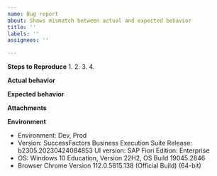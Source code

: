 ```yaml
---
name: Bug report
about: Shows mismatch between actual and expected behavior
title: ''
labels: ''
assignees: ''

---
```


**Steps to Reproduce**
1. 
2. 
3. 
4. 

**Actual behavior**



**Expected behavior**



**Attachments**






**Environment**
 - Environment: Dev, Prod
 -  Version: SuccessFactors Business Execution Suite
                 Release: b2305.20230424084853
                 UI version: SAP Fiori
                 Edition: Enterprise
 - OS: Windows 10 Education, Version 22H2, OS Build 19045.2846
 - Browser Chrome Version 112.0.5615.138 (Official Build) (64-bit)
